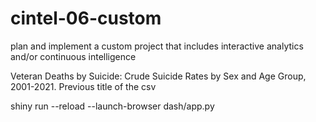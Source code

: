 # cintel-06-custom
plan and implement a custom project that includes interactive analytics and/or continuous intelligence

Veteran Deaths by Suicide: Crude Suicide Rates by Sex and Age Group, 2001-2021. Previous title of the csv													

shiny run --reload --launch-browser dash/app.py
